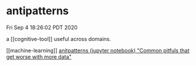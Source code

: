 # antipatterns
Fri Sep 4 18:26:02 PDT 2020 

a [[cognitive-tool]] useful across domains.


[[machine-learning]] [anitpatterns (jupyter notebook) "Common pitfuls that get worse with more data"](https://anaconda.org/jbednar/plotting_pitfalls/notebook)